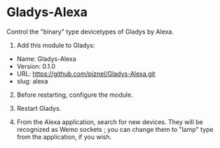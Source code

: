 # Gladys-Alexa

Control the "binary" type devicetypes of Gladys by Alexa.

1. Add this module to Gladys:

* Name: Gladys-Alexa
* Version: 0.1.0
* URL: https://github.com/piznel/Gladys-Alexa.git
* slug: alexa

2. Before restarting, configure the module.

3. Restart Gladys.

4. From the Alexa application, search for new devices. They will be recognized as Wemo sockets ; you can change them to "lamp" type from the application, if you wish.
